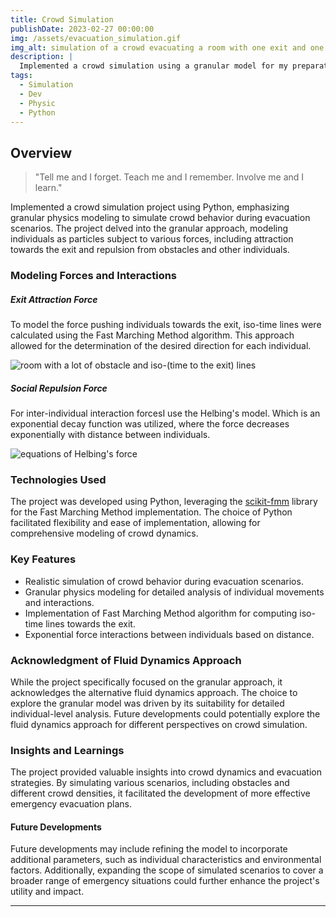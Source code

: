 ```yaml
---
title: Crowd Simulation
publishDate: 2023-02-27 00:00:00
img: /assets/evacuation_simulation.gif
img_alt: simulation of a crowd evacuating a room with one exit and one obstacle
description: |
  Implemented a crowd simulation using a granular model for my preparatory project (TIPE). The simulation, developed in Python, replicates crowd behavior during evacuation scenarios.
tags:
  - Simulation
  - Dev
  - Physic
  - Python
---
```


## Overview

> "Tell me and I forget. Teach me and I remember. Involve me and I learn."

Implemented a crowd simulation project using Python, emphasizing granular physics modeling to simulate crowd behavior during evacuation scenarios. The project delved into the granular approach, modeling individuals as particles subject to various forces, including attraction towards the exit and repulsion from obstacles and other individuals.

### Modeling Forces and Interactions

##### Exit Attraction Force
To model the force pushing individuals towards the exit, iso-time lines were calculated using the Fast Marching Method algorithm. This approach allowed for the determination of the desired direction for each individual.

![room with a lot of obstacle and iso-(time to the exit) lines](/assets/iso-timeToExit_line.png)

##### Social Repulsion Force
For inter-individual interaction forcesI use the Helbing's model. Which is an exponential decay function was utilized, where the force decreases exponentially with distance between individuals.

![equations of Helbing's force](/assets/helbing.png)

### Technologies Used

The project was developed using Python, leveraging the <a href="https://github.com/scikit-fmm/scikit-fmm">scikit-fmm</a> library for the Fast Marching Method implementation. The choice of Python facilitated flexibility and ease of implementation, allowing for comprehensive modeling of crowd dynamics.

### Key Features

- Realistic simulation of crowd behavior during evacuation scenarios.
- Granular physics modeling for detailed analysis of individual movements and interactions.
- Implementation of Fast Marching Method algorithm for computing iso-time lines towards the exit.
- Exponential force interactions between individuals based on distance.

### Acknowledgment of Fluid Dynamics Approach

While the project specifically focused on the granular approach, it acknowledges the alternative fluid dynamics approach. The choice to explore the granular model was driven by its suitability for detailed individual-level analysis. Future developments could potentially explore the fluid dynamics approach for different perspectives on crowd simulation.

### Insights and Learnings

The project provided valuable insights into crowd dynamics and evacuation strategies. By simulating various scenarios, including obstacles and different crowd densities, it facilitated the development of more effective emergency evacuation plans.

#### Future Developments

Future developments may include refining the model to incorporate additional parameters, such as individual characteristics and environmental factors. Additionally, expanding the scope of simulated scenarios to cover a broader range of emergency situations could further enhance the project's utility and impact.

---